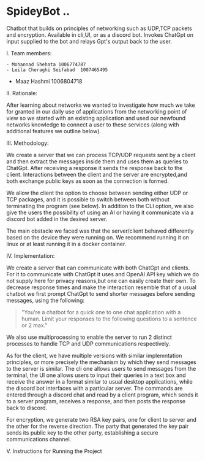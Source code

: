 # SpideyBot ..
Chatbot that builds on principles of networking such as UDP,TCP packets and encryption. Available in cli,UI, or as a discord bot.
Invokes ChatGpt on input supplied to the bot and relays Gpt's output back to the user.

I. Team members:

	- Mohannad Shehata 1006774787
	- Leila Cheraghi Seifabad  1007465495
  - Maaz Hashmi 1006804718

II. Rationale:

After learning about networks we wanted to investigate how much we take for granted in our daily use of applications 
from the networking point of view so we started with an existing application and used our newfound networks 
knowledge to connect a user to these services (along with additional features we outline below).

III. Methodology:

We create a server that we can process TCP/UDP requests sent by a client and then extract the messages inside them
and uses them as queries to ChatGpt. After receiving a response it sends the response back to the client. Interactions
between the client and the server are encrypted,and both exchange public keys as soon as the connection is formed.

We allow the client the option to choose between sending either UDP or TCP packages, and it is possible to switch between
both without terminating the program (see below). In addition to the CLI option, we also give the users the possibility of 
using an AI or having it communicate via a discord bot added in the desired server.

The main obstacle we faced was that the server/client behaved differently based on the device they were running on. 
We recommend running it on linux or at least running it in a docker container.

IV. Implementation:

We create a server that can communicate with both ChatGpt and clients. For it to communicate with ChatGpt it uses 
and OpenAI API key which we do not supply here for privacy reasons,but one can easily create their own. To decrease response times 
and make the interaction resemble that of a usual chatbot we first prompt ChatGpt to send shorter messages before sending messages, using
the following:

> "You're a chatbot for a quick one to one chat application with a human. Limit your responses to the following questions to a sentence or 2 max."

We also use multiprocessing to enable the server to run 2 distinct processes to handle TCP and UDP communications respectively.

As for the client, we have multiple versions with similar implemntation principles, or more precisely the mechanism by which they send messages
to the server is similar. The cli one allows users to send messages from the terminal, the UI one allows users to input their queries in a text box
and receive the answer in a format similar to usual desktop applications, while the discord bot interfaces with a particular server. The commands
are entered through a discord chat and read by a client program, which sends it to a server program, receives a response, and then posts the response
back to discord.

For encryption, we generate two RSA key pairs, one for client to server and the other for the reverse direction. The 
party that generated the key pair sends its public key to the other party, establishing a secure communications channel.

V. Instructions for Running the Project 
